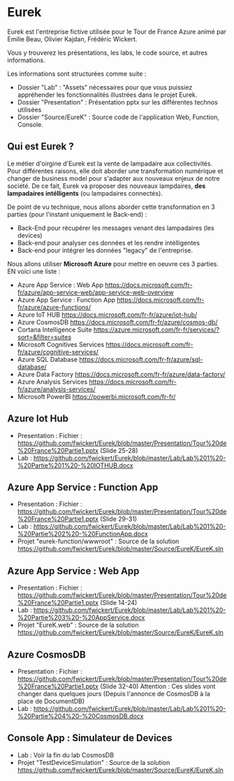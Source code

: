 
# Eurek

Eurek est l'entreprise fictive utilisée pour le Tour de France Azure animé par Emilie Beau, Olivier Kajdan, Frédéric Wickert.

Vous y trouverez les présentations, les labs, le code source, et autres informations.

Les informations sont structurées comme suite :
- Dossier "Lab" : "Assets" nécessaires pour que vous puissiez appréhender les fonctionnalités illustrées dans le projet Eurek.
- Dossier "Presentation" : Présentation pptx sur les différentes technos utilisées
- Dossier "Source/EureK" : Source code de l'application Web, Function, Console.

## Qui est Eurek ?
Le métier d'oirgine d'Eurek est la vente de lampadaire aux collectivités. Pour différentes raisons, elle doit aborder une transformation numérique et changer de business model pour s'adapter aux nouveaux enjeux de notre société.
De ce fait, Eurek va proposer des nouveaux lampdaires, **des lampadaires intélligents** (ou lampadaires connectés).

De point de vu technique, nous allons aborder cette transformation en 3 parties (pour l'instant uniquement le Back-end) : 
- Back-End pour récupérer les messages venant des lampadaires (les devices)
- Back-end pour analyser ces données et les rendre intélligentes
- Back-end pour intégrer les données "legacy" de l'entreprise.

Nous allons utiliser **Microsoft Azure** pour mettre en oeuvre ces 3 parties. EN voici une liste : 
- Azure App Service : Web App https://docs.microsoft.com/fr-fr/azure/app-service-web/app-service-web-overview 
- Azure App Service : Function App https://docs.microsoft.com/fr-fr/azure/azure-functions/
- Azure IoT HUB https://docs.microsoft.com/fr-fr/azure/iot-hub/
- Azure CosmosDB https://docs.microsoft.com/fr-fr/azure/cosmos-db/
- Cortana Intelligence Suite https://azure.microsoft.com/fr-fr/services/?sort=&filter=suites
- Microsoft Cognitives Services https://docs.microsoft.com/fr-fr/azure/cognitive-services/
- Azure SQL Database https://docs.microsoft.com/fr-fr/azure/sql-database/
- Azure Data Factory https://docs.microsoft.com/fr-fr/azure/data-factory/
- Azure Analysis Services https://docs.microsoft.com/fr-fr/azure/analysis-services/
- Microsoft PowerBI https://powerbi.microsoft.com/fr-fr/

## Azure Iot Hub
- Presentation : Fichier : https://github.com/fwickert/Eurek/blob/master/Presentation/Tour%20de%20France%20Partie1.pptx (Slide 25-28)
- Lab : https://github.com/fwickert/Eurek/blob/master/Lab/Lab%201%20-%20Partie%201%20-%20IOTHUB.docx

## Azure App Service : Function App
- Presentation : Fichier : https://github.com/fwickert/Eurek/blob/master/Presentation/Tour%20de%20France%20Partie1.pptx (Slide 29-31)
- Lab : https://github.com/fwickert/Eurek/blob/master/Lab/Lab%201%20-%20Partie%202%20-%20FunctionApp.docx
- Projet "eurek-function/wwwroot" : Source de la solution https://github.com/fwickert/Eurek/blob/master/Source/EureK/EureK.sln

## Azure App Service : Web App
- Presentation : Fichier : https://github.com/fwickert/Eurek/blob/master/Presentation/Tour%20de%20France%20Partie1.pptx (Slide 14-24)
- Lab : https://github.com/fwickert/Eurek/blob/master/Lab/Lab%201%20-%20Partie%203%20-%20AppService.docx
- Projet "EureK.web" : Source de la solution https://github.com/fwickert/Eurek/blob/master/Source/EureK/EureK.sln

## Azure CosmosDB
- Presentation : Fichier : https://github.com/fwickert/Eurek/blob/master/Presentation/Tour%20de%20France%20Partie1.pptx (Slide 32-40)
Attention : Ces slides vont changer dans quelques jours (Depuis l'annonce de CosmosDB à la place de DocumentDB)
- Lab : https://github.com/fwickert/Eurek/blob/master/Lab/Lab%201%20-%20Partie%204%20-%20CosmosDB.docx

## Console App : Simulateur de Devices
- Lab : Voir la fin du lab CosmosDB
- Projet "TestDeviceSimulation" : Source de la solution https://github.com/fwickert/Eurek/blob/master/Source/EureK/EureK.sln

